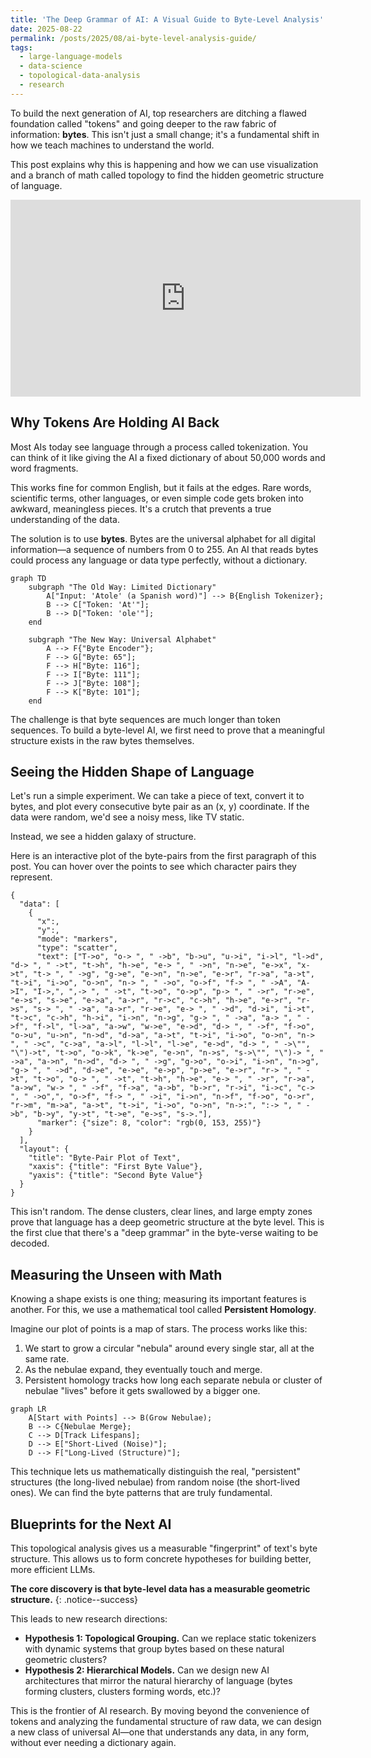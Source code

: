 ```yaml
---
title: 'The Deep Grammar of AI: A Visual Guide to Byte-Level Analysis'
date: 2025-08-22
permalink: /posts/2025/08/ai-byte-level-analysis-guide/
tags:
  - large-language-models
  - data-science
  - topological-data-analysis
  - research
---
```


To build the next generation of AI, top researchers are ditching a flawed foundation called "tokens" and going deeper to the raw fabric of information: **bytes**. This isn't just a small change; it's a fundamental shift in how we teach machines to understand the world.

This post explains why this is happening and how we can use visualization and a branch of math called topology to find the hidden geometric structure of language.

<iframe width="560" height="315" src="https://www.youtube-nocookie.com/embed/MlBBSUT5X3A?si=fW7NV0mClxwnxW_p" title="YouTube video player" frameborder="0" allow="accelerometer; autoplay; clipboard-write; encrypted-media; gyroscope; picture-in-picture; web-share" referrerpolicy="strict-origin-when-cross-origin" allowfullscreen></iframe>

## Why Tokens Are Holding AI Back

Most AIs today see language through a process called tokenization. You can think of it like giving the AI a fixed dictionary of about 50,000 words and word fragments.

This works fine for common English, but it fails at the edges. Rare words, scientific terms, other languages, or even simple code gets broken into awkward, meaningless pieces. It's a crutch that prevents a true understanding of the data.

The solution is to use **bytes**. Bytes are the universal alphabet for all digital information—a sequence of numbers from 0 to 255. An AI that reads bytes could process any language or data type perfectly, without a dictionary.

```mermaid
graph TD
    subgraph "The Old Way: Limited Dictionary"
        A["Input: 'Atole' (a Spanish word)"] --> B{English Tokenizer};
        B --> C["Token: 'At'"];
        B --> D["Token: 'ole'"];
    end

    subgraph "The New Way: Universal Alphabet"
        A --> F{"Byte Encoder"};
        F --> G["Byte: 65"];
        F --> H["Byte: 116"];
        F --> I["Byte: 111"];
        F --> J["Byte: 108"];
        F --> K["Byte: 101"];
    end
```

The challenge is that byte sequences are much longer than token sequences. To build a byte-level AI, we first need to prove that a meaningful structure exists in the raw bytes themselves.

## Seeing the Hidden Shape of Language

Let's run a simple experiment. We can take a piece of text, convert it to bytes, and plot every consecutive byte pair as an (x, y) coordinate. If the data were random, we'd see a noisy mess, like TV static.

Instead, we see a hidden galaxy of structure.

Here is an interactive plot of the byte-pairs from the first paragraph of this post. You can hover over the points to see which character pairs they represent.

```plotly
{
  "data": [
    {
      "x":,
      "y":,
      "mode": "markers",
      "type": "scatter",
      "text": ["T->o", "o-> ", " ->b", "b->u", "u->i", "i->l", "l->d", "d-> ", " ->t", "t->h", "h->e", "e-> ", " ->n", "n->e", "e->x", "x->t", "t-> ", " ->g", "g->e", "e->n", "n->e", "e->r", "r->a", "a->t", "t->i", "i->o", "o->n", "n-> ", " ->o", "o->f", "f-> ", " ->A", "A->I", "I->,", ",-> ", " ->t", "t->o", "o->p", "p-> ", " ->r", "r->e", "e->s", "s->e", "e->a", "a->r", "r->c", "c->h", "h->e", "e->r", "r->s", "s-> ", " ->a", "a->r", "r->e", "e-> ", " ->d", "d->i", "i->t", "t->c", "c->h", "h->i", "i->n", "n->g", "g-> ", " ->a", "a-> ", " ->f", "f->l", "l->a", "a->w", "w->e", "e->d", "d-> ", " ->f", "f->o", "o->u", "u->n", "n->d", "d->a", "a->t", "t->i", "i->o", "o->n", "n-> ", " ->c", "c->a", "a->l", "l->l", "l->e", "e->d", "d-> ", " ->\"", "\")->t", "t->o", "o->k", "k->e", "e->n", "n->s", "s->\"", "\")-> ", " ->a", "a->n", "n->d", "d-> ", " ->g", "g->o", "o->i", "i->n", "n->g", "g-> ", " ->d", "d->e", "e->e", "e->p", "p->e", "e->r", "r-> ", " ->t", "t->o", "o-> ", " ->t", "t->h", "h->e", "e-> ", " ->r", "r->a", "a->w", "w-> ", " ->f", "f->a", "a->b", "b->r", "r->i", "i->c", "c-> ", " ->o",", "o->f", "f-> ", " ->i", "i->n", "n->f", "f->o", "o->r", "r->m", "m->a", "a->t", "t->i", "i->o", "o->n", "n->:", ":-> ", " ->b", "b->y", "y->t", "t->e", "e->s", "s->."],
      "marker": {"size": 8, "color": "rgb(0, 153, 255)"}
    }
  ],
  "layout": {
    "title": "Byte-Pair Plot of Text",
    "xaxis": {"title": "First Byte Value"},
    "yaxis": {"title": "Second Byte Value"}
  }
}
```

This isn't random. The dense clusters, clear lines, and large empty zones prove that language has a deep geometric structure at the byte level. This is the first clue that there's a "deep grammar" in the byte-verse waiting to be decoded.

## Measuring the Unseen with Math

Knowing a shape exists is one thing; measuring its important features is another. For this, we use a mathematical tool called **Persistent Homology**.

Imagine our plot of points is a map of stars. The process works like this:
1.  We start to grow a circular "nebula" around every single star, all at the same rate.
2.  As the nebulae expand, they eventually touch and merge.
3.  Persistent homology tracks how long each separate nebula or cluster of nebulae "lives" before it gets swallowed by a bigger one.

```mermaid
graph LR
    A[Start with Points] --> B(Grow Nebulae);
    B --> C{Nebulae Merge};
    C --> D[Track Lifespans];
    D --> E["Short-Lived (Noise)"];
    D --> F["Long-Lived (Structure)"];
```
This technique lets us mathematically distinguish the real, "persistent" structures (the long-lived nebulae) from random noise (the short-lived ones). We can find the byte patterns that are truly fundamental.

## Blueprints for the Next AI

This topological analysis gives us a measurable "fingerprint" of text's byte structure. This allows us to form concrete hypotheses for building better, more efficient LLMs.

**The core discovery is that byte-level data has a measurable geometric structure.**
{: .notice--success}

This leads to new research directions:
-   **Hypothesis 1: Topological Grouping.** Can we replace static tokenizers with dynamic systems that group bytes based on these natural geometric clusters?
-   **Hypothesis 2: Hierarchical Models.** Can we design new AI architectures that mirror the natural hierarchy of language (bytes forming clusters, clusters forming words, etc.)?

This is the frontier of AI research. By moving beyond the convenience of tokens and analyzing the fundamental structure of raw data, we can design a new class of universal AI—one that understands any data, in any form, without ever needing a dictionary again.
